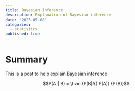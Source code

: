 ```yaml
---
title: Bayesian Inference
description: Explanation of Bayesian inference
date: '2025-05-08'
categories:
  - statistics
published: true
---
```


<script>
    import MeanInference from '../lib/components/mean-inference.svelte'
</script>

# Summary

This is a post to help explain Bayesian inference

$$P(A | B) = \frac {P(B|A) P(A)} {P(B)}$$

<MeanInference />
